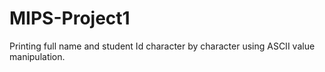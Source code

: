 # MIPS-Project1
Printing full name and student Id character by character using ASCII value manipulation.
